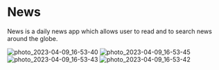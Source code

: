 # News

News is a daily news app which allows user to read and to search news around the globe.


![photo_2023-04-09_16-53-40](https://user-images.githubusercontent.com/86072897/230769730-692f5041-7b31-4662-9fa2-88c5b144d433.jpg)
![photo_2023-04-09_16-53-45](https://user-images.githubusercontent.com/86072897/230769729-852e11e6-1d4b-4790-b79d-ad00ff26faf6.jpg)
![photo_2023-04-09_16-53-43](https://user-images.githubusercontent.com/86072897/230769713-08b37814-ca8e-4be2-835a-827a301b0057.jpg)
![photo_2023-04-09_16-53-42](https://user-images.githubusercontent.com/86072897/230769727-419dbd2f-3989-46ca-85fb-beda13889bd0.jpg)
